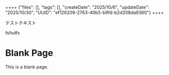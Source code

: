 ++++
{"files": [], "tags": [], "createDate": "2025/10/6", "updateDate": "2025/10/30", "UUID": "ef126209-2763-40b5-b9fd-b2d208da9360"}
++++

テストテキスト

fsfsdfs
# Blank Page
This is a blank page.
